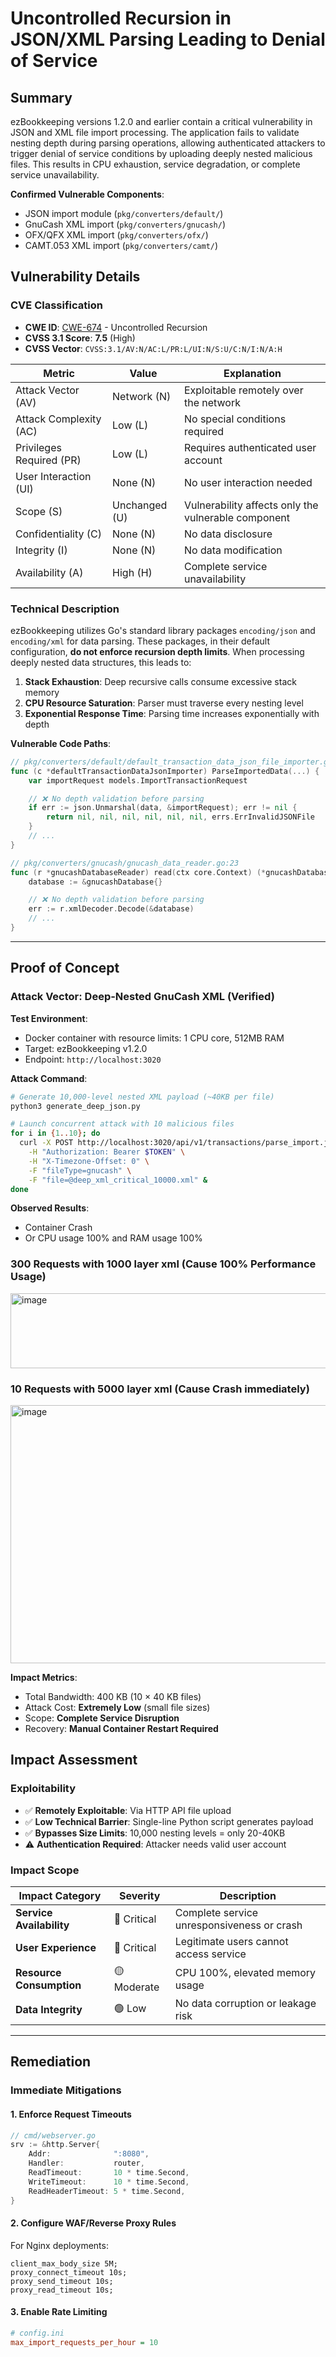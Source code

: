 # Uncontrolled Recursion in JSON/XML Parsing Leading to Denial of Service

## Summary

ezBookkeeping versions 1.2.0 and earlier contain a critical vulnerability in JSON and XML file import processing. The application fails to validate nesting depth during parsing operations, allowing authenticated attackers to trigger denial of service conditions by uploading deeply nested malicious files. This results in CPU exhaustion, service degradation, or complete service unavailability.

**Confirmed Vulnerable Components**:
- JSON import module (`pkg/converters/default/`)
- GnuCash XML import (`pkg/converters/gnucash/`)
- OFX/QFX XML import (`pkg/converters/ofx/`)
- CAMT.053 XML import (`pkg/converters/camt/`)

## Vulnerability Details

### CVE Classification

- **CWE ID**: [CWE-674](https://cwe.mitre.org/data/definitions/674.html) - Uncontrolled Recursion
- **CVSS 3.1 Score**: **7.5** (High)
- **CVSS Vector**: `CVSS:3.1/AV:N/AC:L/PR:L/UI:N/S:U/C:N/I:N/A:H`

| Metric | Value | Explanation |
|--------|-------|-------------|
| Attack Vector (AV) | Network (N) | Exploitable remotely over the network |
| Attack Complexity (AC) | Low (L) | No special conditions required |
| Privileges Required (PR) | Low (L) | Requires authenticated user account |
| User Interaction (UI) | None (N) | No user interaction needed |
| Scope (S) | Unchanged (U) | Vulnerability affects only the vulnerable component |
| Confidentiality (C) | None (N) | No data disclosure |
| Integrity (I) | None (N) | No data modification |
| Availability (A) | High (H) | Complete service unavailability |

### Technical Description

ezBookkeeping utilizes Go's standard library packages `encoding/json` and `encoding/xml` for data parsing. These packages, in their default configuration, **do not enforce recursion depth limits**. When processing deeply nested data structures, this leads to:

1. **Stack Exhaustion**: Deep recursive calls consume excessive stack memory
2. **CPU Resource Saturation**: Parser must traverse every nesting level
3. **Exponential Response Time**: Parsing time increases exponentially with depth

**Vulnerable Code Paths**:

```go
// pkg/converters/default/default_transaction_data_json_file_importer.go:41
func (c *defaultTransactionDataJsonImporter) ParseImportedData(...) {
    var importRequest models.ImportTransactionRequest

    // ❌ No depth validation before parsing
    if err := json.Unmarshal(data, &importRequest); err != nil {
        return nil, nil, nil, nil, nil, nil, errs.ErrInvalidJSONFile
    }
    // ...
}
```

```go
// pkg/converters/gnucash/gnucash_data_reader.go:23
func (r *gnucashDatabaseReader) read(ctx core.Context) (*gnucashDatabase, error) {
    database := &gnucashDatabase{}

    // ❌ No depth validation before parsing
    err := r.xmlDecoder.Decode(&database)
    // ...
}
```
---

## Proof of Concept

### Attack Vector: Deep-Nested GnuCash XML (Verified)

**Test Environment**:
- Docker container with resource limits: 1 CPU core, 512MB RAM
- Target: ezBookkeeping v1.2.0
- Endpoint: `http://localhost:3020`

**Attack Command**:
```bash
# Generate 10,000-level nested XML payload (~40KB per file)
python3 generate_deep_json.py

# Launch concurrent attack with 10 malicious files
for i in {1..10}; do
  curl -X POST http://localhost:3020/api/v1/transactions/parse_import.json \
    -H "Authorization: Bearer $TOKEN" \
    -H "X-Timezone-Offset: 0" \
    -F "fileType=gnucash" \
    -F "file=@deep_xml_critical_10000.xml" &
done
```

**Observed Results**:
- Container Crash
- Or CPU usage 100% and RAM usage 100%

### 300 Requests with 1000 layer xml (Cause 100% Performance Usage)
<img width="617" height="120" alt="image" src="https://github.com/user-attachments/assets/dbafa761-ae91-4038-ab73-81f7729206f7" />

### 10 Requests with 5000 layer xml (Cause Crash immediately)
<img width="1097" height="413" alt="image" src="https://github.com/user-attachments/assets/00cadd17-6f2d-48f1-9cfc-e02247dccc2d" />


**Impact Metrics**:
  - Total Bandwidth: 400 KB (10 × 40 KB files)
  - Attack Cost: **Extremely Low** (small file sizes)
  - Scope: **Complete Service Disruption**
  - Recovery: **Manual Container Restart Required**

## Impact Assessment

### Exploitability

- ✅ **Remotely Exploitable**: Via HTTP API file upload
- ✅ **Low Technical Barrier**: Single-line Python script generates payload
- ✅ **Bypasses Size Limits**: 10,000 nesting levels = only 20-40KB
- ⚠️ **Authentication Required**: Attacker needs valid user account

### Impact Scope

| Impact Category | Severity | Description |
|-----------------|----------|-------------|
| **Service Availability** | 🔴 Critical | Complete service unresponsiveness or crash |
| **User Experience** | 🔴 Critical | Legitimate users cannot access service |
| **Resource Consumption** | 🟡 Moderate | CPU 100%, elevated memory usage |
| **Data Integrity** | 🟢 Low | No data corruption or leakage risk |


---

## Remediation

### Immediate Mitigations

#### 1. Enforce Request Timeouts

```go
// cmd/webserver.go
srv := &http.Server{
    Addr:              ":8080",
    Handler:           router,
    ReadTimeout:       10 * time.Second,
    WriteTimeout:      10 * time.Second,
    ReadHeaderTimeout: 5 * time.Second,
}
```

#### 2. Configure WAF/Reverse Proxy Rules

For Nginx deployments:
```nginx
client_max_body_size 5M;
proxy_connect_timeout 10s;
proxy_send_timeout 10s;
proxy_read_timeout 10s;
```

#### 3. Enable Rate Limiting

```ini
# config.ini
max_import_requests_per_hour = 10
```
